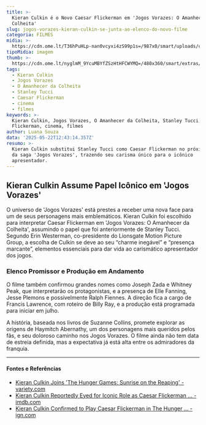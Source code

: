 ```yaml
---
title: >-
  Kieran Culkin é o Novo Caesar Flickerman em 'Jogos Vorazes: O Amanhecer da
  Colheita'
slug: jogos-vorazes-kieran-culkin-se-junta-ao-elenco-do-novo-filme
categoria: FILMES
midia: >-
  https://cdn.ome.lt/T36hPuHLp-nan0vcyxi4zS99p1s=/987x0/smart/uploads/conteudo/fotos/Design_sem_nome19.png
tipoMidia: imagem
thumb: >-
  https://cdn.ome.lt/nyglmM_9YcuMBYfZSzHtHFCWYMQ=/480x360/smart/extras/conteudos/Design_sem_nome19.png
tags:
  - Kieran Culkin
  - Jogos Vorazes
  - O Amanhecer da Colheita
  - Stanley Tucci
  - Caesar Flickerman
  - cinema
  - filmes
keywords: >-
  Kieran Culkin, Jogos Vorazes, O Amanhecer da Colheita, Stanley Tucci, Caesar
  Flickerman, cinema, filmes
author: Luana Souza
data: '2025-05-22T12:43:14.357Z'
resumo: >-
  Kieran Culkin substitui Stanley Tucci como Caesar Flickerman no próximo filme
  da saga 'Jogos Vorazes', trazendo seu carisma único para o icônico
  apresentador.
---
```


## Kieran Culkin Assume Papel Icônico em 'Jogos Vorazes'

O universo de 'Jogos Vorazes' está prestes a receber uma nova face para um de seus personagens mais emblemáticos. Kieran Culkin foi escolhido para interpretar Caesar Flickerman em 'Jogos Vorazes: O Amanhecer da Colheita', assumindo o papel que foi anteriormente de Stanley Tucci. Segundo Erin Westerman, co-presidente do Lionsgate Motion Picture Group, a escolha de Culkin se deve ao seu “charme inegável” e “presença marcante”, elementos essenciais para dar vida ao carismático apresentador dos jogos.

### Elenco Promissor e Produção em Andamento

O filme também confirmou grandes nomes como Joseph Zada e Whitney Peak, que interpretarão os protagonistas, e a presença de Elle Fanning, Jesse Plemons e possivelmente Ralph Fiennes. A direção fica a cargo de Francis Lawrence, com roteiro de Billy Ray, e a produção está programada para iniciar em julho.

A história, baseada nos livros de Suzanne Collins, promete explorar as origens de Haymitch Abernathy, um dos personagens mais queridos pelos fãs, e seu doloroso caminho nos Jogos Vorazes. O filme ainda não tem data de estreia definida, mas a expectativa já está alta entre os admiradores da franquia.

---

#### Fontes e Referências

- [Kieran Culkin Joins 'The Hunger Games: Sunrise on the Reaping' - variety.com](https://variety.com/2025/film/news/kieran-culkin-caesar-flickerman-hunger-games-sunrise-1236366799/)
- [Kieran Culkin Reportedly Eyed for Iconic Role as Caesar Flickerman ... - imdb.com](https://www.imdb.com/news/ni65219713/)
- [Kieran Culkin Confirmed to Play Caesar Flickerman in The Hunger ... - ign.com](https://www.ign.com/articles/kieran-culkin-confirmed-to-play-caesar-flickerman-in-the-hunger-games-sunrise-on-the-reaping)
